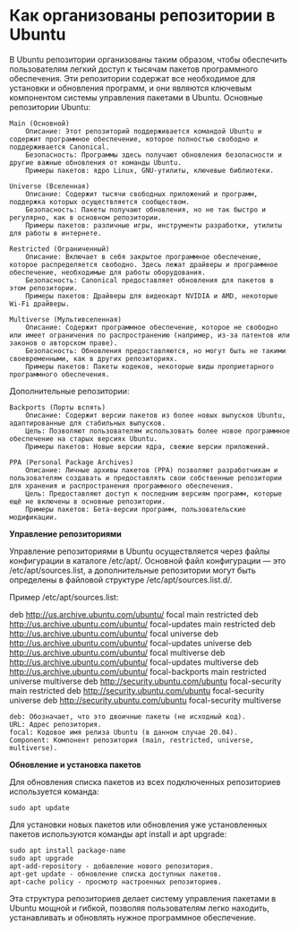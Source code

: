 # Как организованы репозитории в Ubuntu

В Ubuntu репозитории организованы таким образом, чтобы обеспечить пользователям легкий доступ к тысячам пакетов программного обеспечения. Эти репозитории содержат все необходимое для установки и обновления программ, и они являются ключевым компонентом системы управления пакетами в Ubuntu.
Основные репозитории Ubuntu:

    Main (Основной)
        Описание: Этот репозиторий поддерживается командой Ubuntu и содержит программное обеспечение, которое полностью свободно и поддерживается Canonical.
        Безопасность: Программы здесь получают обновления безопасности и другие важные обновления от команды Ubuntu.
        Примеры пакетов: ядро Linux, GNU-утилиты, ключевые библиотеки.

    Universe (Вселенная)
        Описание: Содержит тысячи свободных приложений и программ, поддержка которых осуществляется сообществом.
        Безопасность: Пакеты получают обновления, но не так быстро и регулярно, как в основном репозитории.
        Примеры пакетов: различные игры, инструменты разработки, утилиты для работы в интернете.

    Restricted (Ограниченный)
        Описание: Включает в себя закрытое программное обеспечение, которое распределяется свободно. Здесь лежат драйверы и программное обеспечение, необходимые для работы оборудования.
        Безопасность: Canonical предоставляет обновления для пакетов в этом репозитории.
        Примеры пакетов: Драйверы для видеокарт NVIDIA и AMD, некоторые Wi-Fi драйверы.

    Multiverse (Мультивселенная)
        Описание: Содержит программное обеспечение, которое не свободно или имеет ограничения по распространению (например, из-за патентов или законов о авторском праве).
        Безопасность: Обновления предоставляются, но могут быть не такими своевременными, как в других репозиториях.
        Примеры пакетов: Пакеты кодеков, некоторые виды проприетарного программного обеспечения.

Дополнительные репозитории:

    Backports (Порты вспять)
        Описание: Содержит версии пакетов из более новых выпусков Ubuntu, адаптированные для стабильных выпусков.
        Цель: Позволяют пользователям использовать более новое программное обеспечение на старых версиях Ubuntu.
        Примеры пакетов: Новые версии ядра, свежие версии приложений.

    PPA (Personal Package Archives)
        Описание: Личные архивы пакетов (PPA) позволяют разработчикам и пользователям создавать и предоставлять свои собственные репозитории для хранения и распространения программного обеспечения.
        Цель: Предоставляют доступ к последним версиям программ, которые ещё не включены в основные репозитории.
        Примеры пакетов: Бета-версии программ, пользовательские модификации.

__Управление репозиториями__

Управление репозиториями в Ubuntu осуществляется через файлы конфигурации в каталоге /etc/apt/. Основной файл конфигурации — это /etc/apt/sources.list, а дополнительные репозитории могут быть определены в файловой структуре /etc/apt/sources.list.d/.

Пример /etc/apt/sources.list:

deb http://us.archive.ubuntu.com/ubuntu/ focal main restricted
deb http://us.archive.ubuntu.com/ubuntu/ focal-updates main restricted
deb http://us.archive.ubuntu.com/ubuntu/ focal universe
deb http://us.archive.ubuntu.com/ubuntu/ focal-updates universe
deb http://us.archive.ubuntu.com/ubuntu/ focal multiverse
deb http://us.archive.ubuntu.com/ubuntu/ focal-updates multiverse
deb http://us.archive.ubuntu.com/ubuntu/ focal-backports main restricted universe multiverse
deb http://security.ubuntu.com/ubuntu focal-security main restricted
deb http://security.ubuntu.com/ubuntu focal-security universe
deb http://security.ubuntu.com/ubuntu focal-security multiverse

    deb: Обозначает, что это двоичные пакеты (не исходный код).
    URL: Адрес репозитория.
    focal: Кодовое имя релиза Ubuntu (в данном случае 20.04).
    Component: Компонент репозитория (main, restricted, universe, multiverse).

__Обновление и установка пакетов__

Для обновления списка пакетов из всех подключенных репозиториев используется команда:

`sudo apt update`

Для установки новых пакетов или обновления уже установленных пакетов используются команды apt install и apt upgrade:

`sudo apt install package-name`\
`sudo apt upgrade`\
`apt-add-repository - добавление нового репозитория.`\
`apt-get update - обновление списка доступных пакетов.`\
`apt-cache policy - просмотр настроенных репозиториев.`


Эта структура репозиториев делает систему управления пакетами в Ubuntu мощной и гибкой, позволяя пользователям легко находить, устанавливать и обновлять нужное программное обеспечение.
